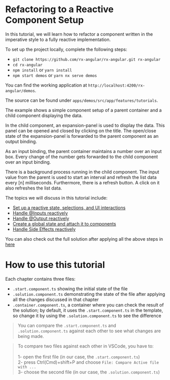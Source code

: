 # Refactoring to a Reactive Component Setup

In this tutorial, we will learn how to refactor a component written in the imperative style to a fully reactive implementation.

To set up the project locally, complete the following steps:

- `git clone https://github.com/rx-angular/rx-angular.git rx-angular`
- `cd rx-angular`
- `npm install` or `yarn install`
- `npm start demos` or `yarn nx serve demos`

You can find the working application at `http://localhost:4200/rx-angular/demos`.

The source can be found under `apps/demos/src/app/features/tutorials`.

The example shows a simple component setup of a parent container and a child component displaying the data.

In the child component, an expansion-panel is used to display the data. This panel can be opened and closed by clicking on the title.
The open/close state of the expansion-panel is forwarded to the parent component as an output binding.

As an input binding, the parent container maintains a number over an input box. Every change of the number gets forwarded to the child component over an input binding.

There is a background process running in the child component. The input value from the parent is used to start an interval and refresh the list data every [n] milliseconds.
Furthermore, there is a refresh button. A click on it also refreshes the list data.

The topics we will discuss in this tutorial include:
- [Set up a reactive state, selections, and UI interactions][1-setup]
- [Handle @Inputs reactively][2-input-bindings]
- [Handle @Output reactively][3-output-bindings]
- [Create a global state and attach it to components][4-global-state]
- [Handle Side Effects reactively][5-side-effects]
<!-- - [Presenter Pattern][6-presenter-pattern] -->

You can also check out the full solution after applying all the above steps in [here](https://github.com/rx-angular/rx-angular/tree/master/apps/demos/src/app/features/tutorials/basics/solution)

# How to use this tutorial

Each chapter contains three files:

- `.start.component.ts` showing the initial state of the file
- `.solution.component.ts` demonstrating the state of the file after applying all the changes discussed in that chapter
- `.container.component.ts`, a container where you can check the result of the solution; by default, it uses the `.start.component.ts` in the template, so change it by using the `.solution.component.ts` to see the difference

> You can compare the `.start.component.ts` and `.solution.component.ts` against each other to see what changes are being made.

> To compare two files against each other in VSCode, you have to: <br> <br>
> 1- open the first file (in our case, the `.start.component.ts`) <br>
> 2- press Ctrl(Cmd)+shift+P and choose `File: Compare Active file with ...` <br>
> 3- choose the second file (in our case, the `.solution.component.ts`)

[1-setup]: https://github.com/rx-angular/rx-angular/tree/master/apps/demos/src/app/features/tutorials/basics/1-setup
[2-input-bindings]: https://github.com/rx-angular/rx-angular/tree/master/apps/demos/src/app/features/tutorials/basics/2-input-bindings
[3-output-bindings]: https://github.com/rx-angular/rx-angular/tree/master/apps/demos/src/app/features/tutorials/basics/3-output-bindings
[4-global-state]: https://github.com/rx-angular/rx-angular/tree/master/apps/demos/src/app/features/tutorials/basics/4-global-state
[5-side-effects]: https://github.com/rx-angular/rx-angular/tree/master/apps/demos/src/app/features/tutorials/basics/5-side-effects
